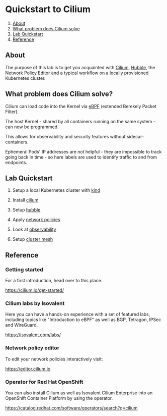 # Quickstart to Cilium
1. [About](#about)
2. [What problem does Cilium solve](#what-problem-does-cilium-solve)
3. [Lab Quickstart](#lab-quickstart)
4. [Reference](#reference)

## About

The purpose of this lab is to get you acquainted with [Cilium](https://cilium.io/get-started/), [Hubble](https://github.com/cilium/hubble), the Network Policy Editor and a typical workflow on a locally provisioned Kubernetes cluster.

## What problem does Cilium solve?

Cilium can load code into the Kernel via [eBPF](https://ebpf.io/) (extended Berekely Packet Filter).

The host Kernel - shared by all containers running on the same system - can now be programmed.

This allows for observability and security features without sidecar-containers.

Ephemeral Pods' IP addresses are not helpful - they are impossible to track going back in time - so here labels are used to identify traffic to and from endpoints.

## Lab Quickstart


1. Setup a local Kubernetes cluster with [kind](kind.md)

2. Install [cilium](cilium.md)

3. Setup [hubble](hubble.md)

4. Apply [network policies](network-policies.md)

5. Look at [observability](workflow-visualize-adapt.md)

6. Setup [cluster mesh](cluster-mesh.md)

## Reference

### Getting started

For a first introduction, head over to this place.

https://cilium.io/get-started/

### Cilium labs by Isovalent

Here you can have a hands-on experience with a set of featured labs, including topics like "Introduction to eBPF" as well as BGP, Tetragon, IPSec and WireGuard.

https://isovalent.com/labs/

### Network policy editor

To edit your network policies interactively visit:

https://editor.cilium.io

### Operator for Red Hat OpenShift

You can also install Cilium as well as Isovalent Cilium Enterprise into an OpenShift Container Platform by using the operator.

https://catalog.redhat.com/software/operators/search?q=cilium

